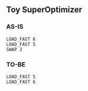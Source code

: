## Toy SuperOptimizer

### AS-IS
````
LOAD_FAST 6
LOAD_FAST 5
SWAP 2
````

### TO-BE
````
LOAD_FAST 5
LOAD_FAST 6
````
